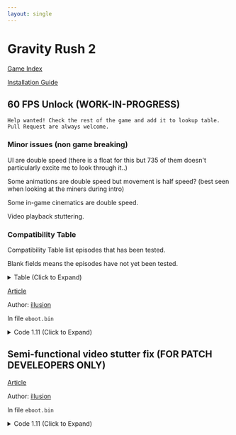 ```yaml
---
layout: single
---
```


# Gravity Rush 2

[Game Index](/patch/#patches)

[Installation Guide](https://illusion0001.github.io/install-instructions/)

## 60 FPS Unlock (WORK-IN-PROGRESS)

```
Help wanted! Check the rest of the game and add it to lookup table.
Pull Request are always welcome.
```

### Minor issues (non game breaking)

UI are double speed (there is a float for this but 735 of them doesn't particularly excite me to look through it..)

Some animations are double speed but movement is half speed? (best seen when looking at the miners during intro)

Some in-game cinematics are double speed.

Video playback stuttering.

### Compatibility Table

Compatibility Table list episodes that has been tested.

Blank fields means the episodes have not yet been tested.

<details>
<summary> Table (Click to Expand) </summary>

| Episodes | Status | Level Names |
|---|---|---|
| 0 | Softlock protection implemented | ep00 |
| 1 | Softlock protection implemented | ep01 |
| 2 | Softlock protection implemented | ep02 |
| 3 | Softlock protection implemented | ep03 |
| 4 | Playable without any issues | ep04 |
| 5 | Playable without any issues | ep05 |
| 6 |  |
| 7 |  |
| 8 |  |
| 9 |  |
| 10 |  |
| 11 |  |
| 12 |  |
| 13 |  |
| 14 |  |
| 16 |  |
| 15 |  |
| 16 |  |
| 17 |  |
| 18 |  |
| 19 |  |
| 20 |  |
| 21 |  |

</details>

[Article](https://illusion0001.github.io/patches/2021/12/19/Gravite2-FrameratePatch/)

Author: [illusion](https://twitter.com/illusion0002)

In file `eboot.bin`

<details>
<summary>Code 1.11 (Click to Expand)</summary>

{% highlight yml %}
- game: "Gravity Rush 2"
  app_ver: "01.11"
  patch_ver: "1.0"
  name: "60 FPS Unlock (WORK-IN-PROGRESS)"
  author: "illusion"
  note: "Help wanted! Check the rest of the game and add it to lookup table."
  arch: generic_orbis
  enabled: False # Todo: move this to a separate file
  patch_list:
        # Framerate
        - [ bytes, 0x44A981, "00 00 00 00" ]
        # Flag Check Call
        - [ bytes, 0x1068E4B, "E8 2D 61 03 FF" ]
        # Level Check Call
        - [ bytes, 0x122B921, "E8 2B 36 E7 FE EB 18" ]
        # Level Check Function
        # Todo: figure out a better area for temporary memory
        # is the softlock during ep00_c caused by this location?
        - [ bytes, 0x9EF50, "C3 43 C6 04 3C 00 66 41 81 7C 24 00 65 70 E9 AB 01 00 00 EB 7C 89 35 AD 05 A6 01 E9 6A 00 00 00 49 8B 0C 24 48 89 0D 85 05 A6 01 EB E6 4C 89 15 84 05 A6 01 48 89 0D 85 05 A6 01 89 35 87 05 A6 01 89 3D 85 05 A6 01 4C 8D 15 AD 05 A6 01 48 8D 0D A7 05 A6 01 BF 00 01 11 4E 41 80 3A 02 0F 84 CC 00 00 00 41 80 3A 01 0F 84 F8 00 00 00 41 80 3A 03 0F 84 D9 00 00 00 48 8B 0D 41 05 A6 01 8B 3D 47 05 A6 01 E9 8B FF FF FF 48 89 FB 48 8B 03 C3 48 89 3D 48 05 A6 01 48 89 35 49 05 A6 01 48 8D 3D 7A 01 00 00 48 8D 35 4E 05 A6 01 39 0C 27 74 7C 39 4F 08 90 74 76 48 39 4F 10 74 70 48 39 4F 18 74 6A 48 39 4F 20 74 64 39 4F 28 74 5F 48 39 4F 2C 74 59 48 39 4F 34 74 53 39 4F 3C 74 4E 39 4F 40 74 49 90 90 90 90 90 90 90 90 90 90 90 90 90 90 90 90 90 90 90 90 90 90 90 90 90 90 90 90 90 90 90 90 90 90 90 90 90 90 90 90 90 90 90 90 90 90 90 90 90 90 90 90 90 90 90 90 90 90 90 90 90 90 90 90 90 90 90 90 90 90 90 EB 79 EB 7C 4C 8B 15 81 04 A6 01 48 8B 0D BE 04 A6 01 8B 35 84 04 A6 01 8B 3D 82 04 A6 01 48 89 FB 48 8B 03 C3 C7 01 89 88 08 3D BE 01 00 00 00 E8 5F C9 35 01 E9 CA FF FF FF C7 01 89 88 88 3C BE 00 00 00 00 E8 4A C9 35 01 E9 B5 FF FF FF 90 90 90 90 90 90 90 90 90 90 90 90 90 90 90 90 90 90 90 90 90 90 90 90 90 90 90 90 90 90 90 90 90 90 90 90 90 90 90 90 90 90 90 90 C6 06 01 EB 03 C6 06 03 48 8B 3D 2A 04 A6 01 48 8B 35 2B 04 A6 01 C3 0F 84 5C FE FF FF 66 41 81 7C 24 00 73 6D 0F 84 4E FE FF FF 66 41 81 7C 24 00 66 74 0F 84 40 FE FF FF 41 81 3C 24 6D 69 6E 65 0F 84 32 FE FF FF E9 9D FE FF FF" ]
        # Currently known softlock level lookup table.
        # ep01_d (script failure)
        # ep02_a (igc deadlock)
        # ep03_* (script failure)
        # sm_08  (double speed timer makes it unplayable)
        # sm_09  (script failure)
        # removed check for _d and _com for ep01 because there are too many collision just to fix ep01_d
        # comic sections all have the same level name :( (ep01_com)
        # todo: playthrough the story episodes and add any sections that
        # softlock the game to this lookup table
        - [ bytes, 0x9F170, "65 70 30 31 5F 64 00 78 65 70 30 31 5F 63 6F 6D 65 70 30 32 5F 61 00 78 65 70 30 32 5F 61 00 35 65 70 30 31 5F 30 30 34 65 70 30 33 65 70 30 30 5F 63 00 78 65 70 30 30 5F 63 00 32 73 6D 30 38 73 6D 30 39" ]
        # Skip sleeping draw thread
        - [ bytes, 0x451DAA, "EB 0C" ]
        # Flag startup
        - [ bytes, 0x458AE0, "C7 05 61 6A 6A 01 02 00 00 00" ]
        # Loading
        - [ bytes, 0xFCCEE6, "C6 05 5E 26 B3 00 02 EB 62" ]
        - [ bytes, 0xFCCF2F, "EB B5" ]
        # After loading
        - [ bytes, 0xFCCF80, "8B 05 C6 25 B3 00" ]
{% endhighlight %}

</details>

## Semi-functional video stutter fix (FOR PATCH DEVELEOPERS ONLY)

[Article](https://illusion0001.github.io/patches/2021/12/19/Gravite2-FrameratePatch/)

Author: [illusion](https://twitter.com/illusion0002)

In file `eboot.bin`

<details>
<summary>Code 1.11 (Click to Expand)</summary>

{% highlight yml %}
- game: "Gravity Rush 2"
  app_ver: "01.11"
  patch_ver: "1.0"
  name: "Semi-functional video stutter fix (FOR PATCH DEVELEOPERS ONLY)"
  author: "illusion"
  note:
  arch: generic_orbis
  enabled: False # Todo: move this to a separate file
  patch_list:
        # Semi-functional video stutter fix
        # DO NOT apply this as the draw thread will stall indefinitely after it has to sleep for 30ms during video playback.
        # For patch develeopers only!
        # if game_flag =! 2
        # Sleep drawthread for 30ms during video playback
        - [ bytes, 0x9F0CB, "80 3D 28 B5 A7 01 04 0F 84 D4 2C 3B 00 48 E9 DA 2C 3B 00 48 8D 74 24 40 80 3D 10 B5 A7 01 02 0F 84 3B E3 07 01 C6 05 03 B5 A7 01 04 E9 2F E3 07 01" ]
        # Call
        - [ bytes, 0x0451DA4, "48 E9 21 D3 C4 FF 90 90" ]
        - [ bytes, 0x111D426, "E9 B3 1C F8 FE" ]
{% endhighlight %}

</details>
